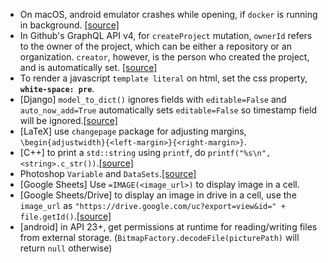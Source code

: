 - On macOS, android emulator crashes while opening, if `docker` is running in background. [[source]](https://stackoverflow.com/a/43022400)
- In Github's GraphQL API v4, for `createProject` mutation, `ownerId` refers to the owner of the project, which can be either a repository or an organization. `creator`, however, is the person who created the project, and is automatically set. [[source]](https://platform.github.community/t/createproject-mutation-not-working/1010/3?u=appucrossroads)
- To render a javascript `template literal` on html, set the css property, **`white-space: pre`**. 
- [Django] `model_to_dict()` ignores fields with `editable=False` and `auto_now_add=True` automatically sets `editable=False` so timestamp field will be ignored.[[source]](https://www.metaltoad.com/blog/what-i-learned-today-django-modeltodict-and-missing-fields) 
- [LaTeX] use `changepage` package for adjusting margins, `\begin{adjustwidth}{<left-margin>}{<right-margin>}`.
- [C++] to print a `std::string` using `printf`, do `printf("%s\n", <string>.c_str())`.[[source]](https://stackoverflow.com/a/10865967)
- Photoshop `Variable` and `DataSets`.[[source]](https://www.youtube.com/watch?v=kJdWRMF7CR4)
- [Google Sheets] Use `=IMAGE(<image_url>)` to display image in a cell.
- [Google Sheets/Drive] to display an image in drive in a cell, use the `image_url` as `"https://drive.google.com/uc?export=view&id=" + file.getId()`.[[source]](https://stackoverflow.com/a/30630805) 
- [android] in API 23+, get permissions at runtime for reading/writing files from external storage. (`BitmapFactory.decodeFile(picturePath)` will return `null` otherwise)
